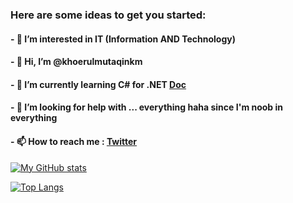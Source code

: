 <!---
khoerul225/khoerul225 is a ✨ special ✨ repository because its `README.md` (this file) appears on your GitHub profile.
You can click the Preview link to take a look at your changes.
--->
###  Here are some ideas to get you started:
#### - 👀 I’m interested in IT (Information AND Technology)
#### - 👋 Hi, I’m @khoerulmutaqinkm
#### - 🌱 I’m currently learning C# for .NET [Doc](https://docs.microsoft.com/en-us/dotnet/csharp/)
#### - 🤔 I’m looking for help with ... everything haha since I'm noob in everything
#### - 📫 How to reach me : [Twitter](https://twitter.com/mutaqin225)


[![My GitHub stats](https://github-readme-stats.vercel.app/api?username=khoerulmutaqinkm&count_private=true&show_icons=true&theme=dark)](https://github.com/anuraghazra/github-readme-stats)

[![Top Langs](https://github-readme-stats.vercel.app/api/top-langs/?username=khoerulmutaqinkm&layout=compact&theme=dark)](https://github.com/anuraghazra/github-readme-stats)
